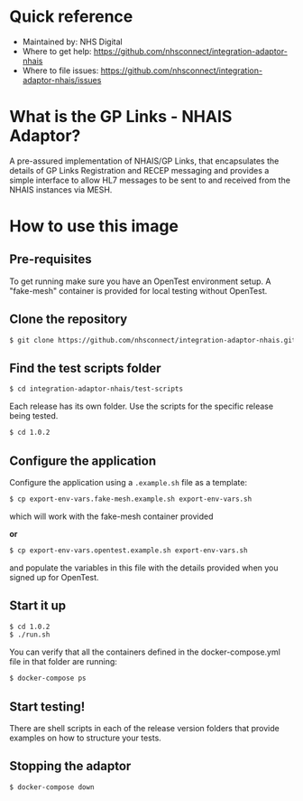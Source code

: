 
# Quick reference
- Maintained by: NHS Digital
- Where to get help: https://github.com/nhsconnect/integration-adaptor-nhais
- Where to file issues: https://github.com/nhsconnect/integration-adaptor-nhais/issues

# What is the GP Links - NHAIS Adaptor?
A pre-assured implementation of NHAIS/GP Links, that encapsulates the details of GP Links Registration and RECEP 
messaging and provides a simple interface to allow HL7 messages to be sent to and received from the NHAIS instances 
via MESH.

# How to use this image
## Pre-requisites

To get running make sure you have an OpenTest environment setup. A "fake-mesh" container is provided for local testing
without OpenTest.

## Clone the repository
```bash
$ git clone https://github.com/nhsconnect/integration-adaptor-nhais.git
```

## Find the test scripts folder
```bash
$ cd integration-adaptor-nhais/test-scripts
```

Each release has its own folder. Use the scripts for the specific release being tested.

```bash
$ cd 1.0.2
```

## Configure the application

Configure the application using a `.example.sh` file as a template:

```bash
$ cp export-env-vars.fake-mesh.example.sh export-env-vars.sh
```

which will work with the fake-mesh container provided

**or**

```bash
$ cp export-env-vars.opentest.example.sh export-env-vars.sh
```

and populate the variables in this file with the details provided when you signed up for OpenTest.

## Start it up
```bash
$ cd 1.0.2
$ ./run.sh
```

You can verify that all the containers defined in the docker-compose.yml file in that folder are running:
```bash
$ docker-compose ps
```

## Start testing!

There are shell scripts in each of the release version folders that provide examples on how to structure your tests.

## Stopping the adaptor
```bash
$ docker-compose down
```